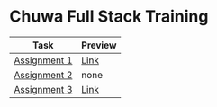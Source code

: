 # Chuwa Full Stack Training

| Task                                                 | Preview                                                                                                                        |
| ---------------------------------------------------- | ------------------------------------------------------------------------------------------------------------------------------ |
| [Assignment 1](/hw/hw1/stanley_lin_assignment1.html) | [Link](https://htmlpreview.github.io/?https://github.com/xenomagpie/CW-Training/blob/main/hw/hw1/stanley_lin_assignment1.html) |
| [Assignment 2](/hw/hw2/stanley_lin_assignment2.js)   | none                                                                                                                           |
| [Assignment 3](/hw/hw3/stanley_lin_assignment3.html) | [Link](https://htmlpreview.github.io/?https://github.com/xenomagpie/CW-Training/blob/main/hw/hw3/stanley_lin_assignment3.html) |

